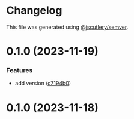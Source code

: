 # Changelog

This file was generated using [@jscutlery/semver](https://github.com/jscutlery/semver).

# 0.1.0 (2023-11-19)


### Features

* add version ([c7194b0](https://github.com/iwnow/bits/commit/c7194b04b03bc66af0421b071d4996ed12cb3a71))



# 0.1.0 (2023-11-18)
